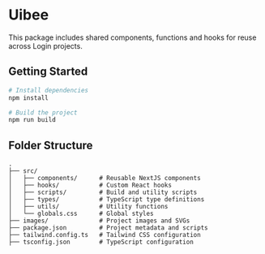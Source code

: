 
# Uibee

This package includes shared components, functions and hooks for reuse across Login projects.

## Getting Started

```bash
# Install dependencies
npm install

# Build the project
npm run build
```

## Folder Structure
```
.
├── src/
│   ├── components/      # Reusable NextJS components
│   ├── hooks/           # Custom React hooks
│   ├── scripts/         # Build and utility scripts
│   ├── types/           # TypeScript type definitions
│   ├── utils/           # Utility functions
│   └── globals.css      # Global styles
├── images/              # Project images and SVGs
├── package.json         # Project metadata and scripts
├── tailwind.config.ts   # Tailwind CSS configuration
├── tsconfig.json        # TypeScript configuration
```